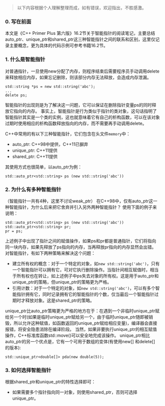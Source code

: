 > 以下内容根据个人理解整理而成，如有错误，欢迎指出，不胜感激。
### 0. 写在前面
本文是《C++ Primer Plus 第六版》16.2节关于智能指针的阅读笔记，主要总结auto_ptr、unique_ptr和shared_ptr这三种智能指针之间的联系和区别，这里仅记录主要概念，更为具体的代码示例可参考书籍16.2节。

### 1. 什么是智能指针
对普通指针，一旦使用new分配了内存，则程序结束后需要程序员手动调用delete来释放相应内存，如果忘记删除，则该部分内存无法释放，会造成内存泄漏。
```
std::string *ps = new std::string('abc');
...
delete ps;
```
智能指针的出现则是为了解决这一问题，它可以保证在删除指针变量ps的同时释放它指向的内存。
事实上，智能指针是行为类似于指针的类对象，这句话指明了智能指针其实是一个类的实例，这也就意味着它有自己的析构函数，可以在该对象过期时使用相应的析构函数释放指向的内存，而不需要再手动调用delete。

C++中常用的有以下三种智能指针，它们包含在头文件`memory`中：
* auto_ptr: C++98中提供，C++11已摒弃
* unique_ptr: C++11提供
* shared_ptr: C++11提供

其使用方式也很简单，以auto_ptr为例：
```
std::auto_ptr<std::string> ps (new std::string('abc'))
```

### 2. 为什么有多种智能指针
（智能指针一共有4种，这里不讨论weak_ptr）
在C++98中，仅有auto_ptr这一种智能指针，为什么后来把它舍弃并引入另外两种智能指针？
使用下面的例子来说明：
```
std::auto_ptr<std::string> ps (new std::string('abc'))
std::auto_ptr<std::string> pr;
pr = ps;
```
上述例子中出现了指针之间的赋值操作，如果ps和pr都是普通指针，它们将指向同一块内存，如果先释放了ps指向的内存，当再释放pr指向的内存显然会出错。
对智能指针，有如下两种策略来解决这个问题：
* 建立所有权的概念：对于一个特定的对象，如`new std::string('abc')`，只有一个智能指针可以拥有它，可对它执行删除操作。当指针间相互赋值时，相当于所有权也在转让，如上述例子中ps失去对象的所有权。这是用于auto_ptr和unique_ptr的策略，但unique_ptr的策略更为严格。
* 引用计数：对于一个特定的对象，如`new std::string('abc')`，可以有多个智能指针拥有它，同时记录拥有它的智能指针的个数，仅当最后一个智能指针过期时才释放对象。这是shared_ptr的策略。

unique_ptr比auto_ptr策略更为严格的地方在于：在遇到一个非临时unique_ptr赋给另一个时(如果是临时unique_ptr赋给另一个，由于临时unique_ptr随即被销毁，所以允许这种赋值，如函数返回的unique_ptr赋给相应变量)，编译器会直接报错，将安全隐患消除在编译阶段。
当然，如果非要执行unique_ptr的相互赋值操作，C++标准库函数std::move()可以安全地完成该操作。
unique_ptr相比auto_ptr的另一个优点是，它有一个可用于数组的变体(有使用new[] 和delete[] 的版本):
```
std::unique_ptr<double[]> pda(new double(5));
```

### 3. 如何选择智能指针
根据shared_ptr和unique_ptr的特性选择即可：
* 如果需要多个指针指向同一对象，则使用shared_ptr，否则可选择unique_ptr。

